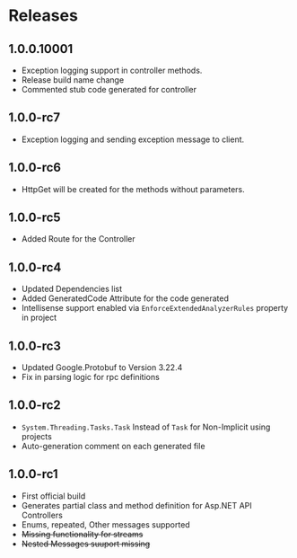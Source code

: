 # Releases

## 1.0.0.10001

- Exception logging support in controller methods.
- Release build name change
- Commented stub code generated for controller

## 1.0.0-rc7

- Exception logging and sending exception message to client.

## 1.0.0-rc6

- HttpGet will be created for the methods without parameters.

## 1.0.0-rc5

- Added Route for the Controller

## 1.0.0-rc4

- Updated Dependencies list
- Added GeneratedCode Attribute for the code generated
- Intellisense support enabled via `EnforceExtendedAnalyzerRules` property in project

## 1.0.0-rc3

- Updated Google.Protobuf to Version 3.22.4
- Fix in parsing logic for rpc definitions

## 1.0.0-rc2

- `System.Threading.Tasks.Task` Instead of `Task` for Non-Implicit using projects
- Auto-generation comment on each generated file

## 1.0.0-rc1

- First official build
- Generates partial class and method definition for Asp.NET API Controllers
- Enums, repeated, Other messages supported
- ~~Missing functionality for streams~~
- ~~Nested Messages suuport missing~~
